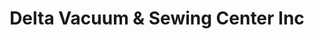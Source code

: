 ---
title: "Delta Vacuum & Sewing Center Inc"
url: /antioch/delta-vacuum-und-sewing-center-inc/
shop: Staubsauger
---